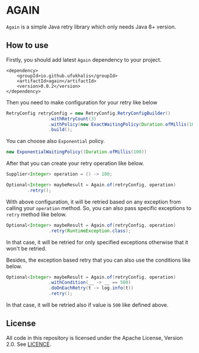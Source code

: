 # AGAIN

`Again` is a simple Java retry library which only needs Java 8+ version.

## How to use

Firstly, you should add latest `Again` dependency to your project.

```$xslt
<dependency>
    <groupId>io.github.ufukhalis</groupId>
    <artifactId>again</artifactId>
    <version>0.0.2</version>
</dependency>
```

Then you need to make configuration for your retry like below

```java
RetryConfig retryConfig = new RetryConfig.RetryConfigBuilder()
                .withRetryCount(3)
                .withPolicy(new ExactWaitingPolicy(Duration.ofMillis(100)))
                .build();
```

You can choose also `Exponential` policy.

```java
new ExponentialWaitingPolicy((Duration.ofMillis(100))
```

After that you can create your retry operation like below.

```java
Supplier<Integer> operation = () -> 100;

Optional<Integer> maybeResult = Again.of(retryConfig, operation)
        .retry();

```

With above configuration, it will be retried based on any exception from calling your `operation` method.
So, you can also pass specific exceptions to `retry` method like below.

```java
Optional<Integer> maybeResult = Again.of(retryConfig, operation)
                .retry(RuntimeException.class);
```

In that case, it will be retried for only specified exceptions otherwise that it won't be retried.

Besides, the exception based retry that you can also use the conditions like below.

```java
Optional<Integer> maybeResult = Again.of(retryConfig, operation)
                .withCondition(__ -> __ == 500)
                .doOnEachRetry(t -> log.info(t))
                .retry();
```

In that case, it will be retried also if value is `500` like defined above.

License
------------
All code in this repository is licensed under the Apache License, Version 2.0. See [LICENCE](./LICENSE).
